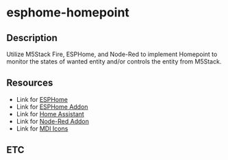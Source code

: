 # esphome-homepoint
## Description
Utilize M5Stack Fire, ESPHome, and Node-Red to implement Homepoint to monitor the states of wanted entity and/or controls the entity from M5Stack.

## Resources
  - Link for [ESPHome](https://esphome.io/index.html)
  - Link for [ESPHome Addon](https://www.home-assistant.io/integrations/esphome/)
  - Link for [Home Assistant](https://www.home-assistant.io/)
  - Link for [Node-Red Addon](https://community.home-assistant.io/t/home-assistant-community-add-on-node-red/55023)
  - Link for [MDI Icons](https://pictogrammers.github.io/@mdi/font/5.4.55/)

## ETC
